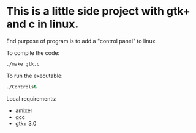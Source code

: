 # This is a little side project with gtk+ and c in linux.
End purpose of program is to add a "control panel" to linux.

To compile the code:
```bash
./make gtk.c
```
To run the executable:
```bash
./Controls&
```

Local requirements:
- amixer
- gcc
- gtk+ 3.0
